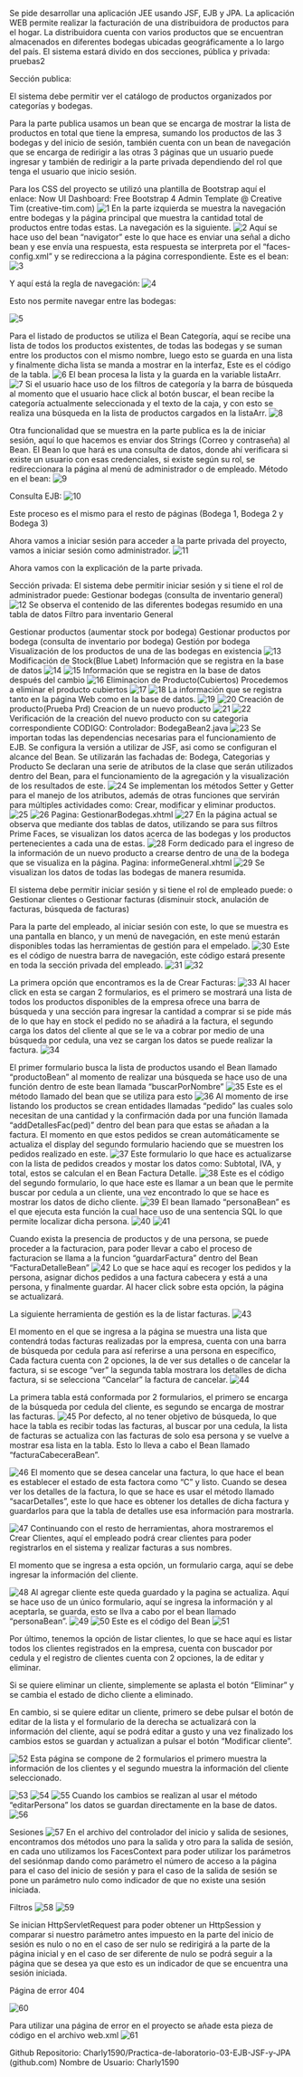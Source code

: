 
Se pide desarrollar una aplicación JEE usando JSF, EJB y JPA. La aplicación WEB permite realizar la facturación de una distribuidora de productos para el hogar. La distribuidora cuenta con varios productos que se encuentran almacenados en diferentes bodegas ubicadas geográficamente a lo largo del país.
El sistema estará divido en dos secciones, pública y privada: pruebas2

Sección publica:

El sistema debe permitir ver el catálogo de productos organizados por categorías y bodegas.


Para la parte publica usamos un bean que se encarga de mostrar la lista de productos en total que tiene la empresa, sumando los productos de las 3 bodegas y del inicio de sesión, también cuenta con un bean de navegación que se encarga de redirigir a las otras 3 páginas que un usuario puede ingresar y también de redirigir a la parte privada dependiendo del rol que tenga el usuario que inicio sesión.

Para los CSS del proyecto se utilizó una plantilla de Bootstrap aquí el enlace:
Now UI Dashboard: Free Bootstrap 4 Admin Template @ Creative Tim (creative-tim.com) 
  ![1](/READMEIMG/1.png?raw=true "Title")
En la parte izquierda se muestra la navegación entre bodegas y la página principal que muestra la cantidad total de productos entre todas estas. La navegación es la siguiente.
  ![2](/READMEIMG/2.png?raw=true "Title")
Aquí se hace uso del bean “navigator” este lo que hace es enviar una señal a dicho bean y ese envía una respuesta, esta respuesta se interpreta por el “faces-config.xml” y se redirecciona a la página correspondiente.
Este es el bean:
  ![3](/READMEIMG/3.png?raw=true "Title")

Y aquí está la regla de navegación:
  ![4](/READMEIMG/4.png?raw=true "Title")

Esto nos permite navegar entre las bodegas:

  ![5](/READMEIMG/5.png?raw=true "Title")

Para el listado de productos se utiliza el Bean Categoría, aquí se recibe una lista de todos los productos existentes, de todas las bodegas y se suman entre los productos con el mismo nombre, luego esto se guarda en una lista y finalmente dicha lista se manda a mostrar en la interfaz, Este es el código de la tabla.
  ![6](/READMEIMG/6.png?raw=true "Title")
El bean procesa la lista y la guarda en la variable listaArr.
  ![7](/READMEIMG/7.png?raw=true "Title")
Si el usuario hace uso de los filtros de categoría y la barra de búsqueda al momento que el usuario hace click al botón buscar, el bean recibe la categoría actualmente seleccionada y el texto de la caja, y con esto se realiza una búsqueda en la lista de productos cargados en la listaArr.
  ![8](/READMEIMG/8.png?raw=true "Title")

Otra funcionalidad que se muestra en la parte publica es la de iniciar sesión, aquí lo que hacemos es enviar dos Strings (Correo y contraseña) al Bean. El Bean lo que hará es una consulta de datos, donde ahí verificara si existe un usuario con esas credenciales, si existe según su rol, se redireccionara la página al menú de administrador o de empleado.
Método en el bean:
  ![9](/READMEIMG/9.png?raw=true "Title")

Consulta EJB: 
  ![10](/READMEIMG/10.png?raw=true "Title")

Este proceso es el mismo para el resto de páginas (Bodega 1, Bodega 2 y Bodega 3) 

Ahora vamos a iniciar sesión para acceder a la parte privada del proyecto, vamos a iniciar sesión como administrador. 
  ![11](/READMEIMG/11.png?raw=true "Title")

Ahora vamos con la explicación de la parte privada.


Sección privada:
El sistema debe permitir iniciar sesión y si tiene el rol de administrador puede:
Gestionar bodegas (consulta de inventario general)
  ![12](/READMEIMG/12.png?raw=true "Title")
Se observa el contenido de las diferentes bodegas resumido en una tabla de datos
Filtro para inventario General

Gestionar productos (aumentar stock por bodega)
Gestionar productos por bodega (consulta de inventario por bodega)
Gestión por bodega
Visualización de los productos de una de las bodegas en existencia
  ![13](/READMEIMG/13.png?raw=true "Title")
Modificación de Stock(Blue Labet)
Información que se registra en la base de datos
  ![14](/READMEIMG/14.png?raw=true "Title")
  ![15](/READMEIMG/15.png?raw=true "Title")
Información que se registra en la base de datos después del cambio
  ![16](/READMEIMG/16.png?raw=true "Title")
Eliminacion de Producto(Cubiertos)
Procedemos a eliminar el producto cubiertos
  ![17](/READMEIMG/17.png?raw=true "Title")
  ![18](/READMEIMG/18.png?raw=true "Title")
La información que se registra tanto en la página Web como en la base de datos.
  ![19](/READMEIMG/19.png?raw=true "Title")
  ![20](/READMEIMG/20.png?raw=true "Title")
Creación de producto(Prueba Prd)
Creacion de un nuevo producto
  ![21](/READMEIMG/21.png?raw=true "Title")
  ![22](/READMEIMG/22.png?raw=true "Title")
Verificación de la creación del nuevo producto con su categoria correspondiente
CODIGO:
Controlador: BodegaBean2.java
  ![23](/READMEIMG/23.png?raw=true "Title")
Se importan todas las dependencias necesarias para el funcionamiento de EJB. Se configura la versión a utilizar de JSF, asi como se configuran el alcance del Bean.
Se utilizarán las fachadas de: Bodega, Categorias y Producto
Se declaran una serie de atributos de la clase que serán utilizados dentro del Bean, para el funcionamiento de la agregación y la visualización de los resultados de este.
  ![24](/READMEIMG/24.png?raw=true "Title")
Se implementan los métodos Setter y Getter para el manejo de los atributos, además de otras funciones que servirán para múltiples actividades como: Crear, modificar y eliminar productos.
  ![25](/READMEIMG/25.png?raw=true "Title")
  ![26](/READMEIMG/26.png?raw=true "Title")
Pagina: GestionarBodegas.xhtml
  ![27](/READMEIMG/27.png?raw=true "Title")
En la página actual se observa que mediante dos tablas de datos, utilizando se para sus filtros Prime Faces, se visualizan los datos acerca de las bodegas y los productos pertenecientes a cada una de estas.
  ![28](/READMEIMG/28.png?raw=true "Title")
Form dedicado para el ingreso de la información de un nuevo producto a crearse dentro de una de la bodega que se visualiza en la página.
Pagina: informeGeneral.xhtml
  ![29](/READMEIMG/29.png?raw=true "Title")
Se visualizan los datos de todas las bodegas de manera resumida.

El sistema debe permitir iniciar sesión y si tiene el rol de empleado puede:
o Gestionar clientes
o Gestionar facturas (disminuir stock, anulación de facturas, búsqueda de facturas)


Para la parte del empleado, al iniciar sesión con este, lo que se muestra es una pantalla en blanco, y un menú de navegación, en este menú estarán disponibles todas las herramientas de gestión para el empelado.
  ![30](/READMEIMG/30.png?raw=true "Title")
Este es el código de nuestra barra de navegación, este código estará presente en toda la sección privada del empleado.
  ![31](/READMEIMG/31.png?raw=true "Title")
  ![32](/READMEIMG/32.png?raw=true "Title")

La primera opción que encontramos es la de Crear Facturas:
  ![33](/READMEIMG/33.png?raw=true "Title")
Al hacer click en esta se cargan 2 formularios, es el primero se mostrará una lista de todos los productos disponibles de la empresa ofrece una barra de búsqueda y una sección para ingresar la cantidad a comprar si se pide más de lo que hay en stock el pedido no se añadirá a la factura, el segundo carga los datos del cliente al que se le va a cobrar por medio de una búsqueda por cedula, una vez se cargan los datos se puede realizar la factura.
  ![34](/READMEIMG/34.png?raw=true "Title")

El primer formulario busca la lista de productos usando el Bean llamado “productoBean” al momento de realizar una búsqueda se hace uso de una función dentro de este bean llamada “buscarPorNombre”
  ![35](/READMEIMG/35.png?raw=true "Title")
Este es el método llamado del bean que se utiliza para esto 
  ![36](/READMEIMG/36.png?raw=true "Title")
Al momento de irse listando los productos se crean entidades llamadas “pedido” las cuales solo necesitan de una cantidad y la confirmación dada por una función llamada “addDetallesFac(ped)” dentro del bean para que estas se añadan a la factura. El momento en que estos pedidos se crean automáticamente se actualiza el display del segundo formulario haciendo que se muestren los pedidos realizado en este.
  ![37](/READMEIMG/37.png?raw=true "Title")
Este formulario lo que hace es actualizarse con la lista de pedidos creados y mostar los datos como: Subtotal, IVA, y total, estos se calculan el en Bean Factura Detalle.
  ![38](/READMEIMG/38.png?raw=true "Title")
Este es el código del segundo formulario, lo que hace este es llamar a un bean que le permite buscar por cedula a un cliente, una vez encontrado lo que se hace es mostrar los datos de dicho cliente.
  ![39](/READMEIMG/39.png?raw=true "Title")
El bean llamado “personaBean” es el que ejecuta esta función la cual hace uso de una sentencia SQL lo que permite localizar dicha persona.
  ![40](/READMEIMG/40.png?raw=true "Title")
  ![41](/READMEIMG/41.png?raw=true "Title")

Cuando exista la presencia de productos y de una persona, se puede proceder a la facturacion, para poder llevar a cabo el proceso de facturacion se llama a la funcion “guardarFactura” dentro del Bean “FacturaDetalleBean” 
  ![42](/READMEIMG/42.png?raw=true "Title")
Lo que se hace aquí es recoger los pedidos y la persona, asignar dichos pedidos a una factura cabecera y está a una persona, y finalmente guardar. 
Al hacer click sobre esta opción, la página se actualizará.

La siguiente herramienta de gestión es la de listar facturas.
  ![43](/READMEIMG/43.png?raw=true "Title")

El momento en el que se ingresa a la página se muestra una lista que contendrá todas facturas realizadas por la empresa, cuenta con una barra de búsqueda por cedula para así referirse a una persona en específico, 
Cada factura cuenta con 2 opciones, la de ver sus detalles o de cancelar la factura, si se escoge “ver” la segunda tabla mostrara los detalles de dicha factura, si se selecciona “Cancelar” la factura de cancelar.
  ![44](/READMEIMG/44.png?raw=true "Title")

La primera tabla está conformada por 2 formularios, el primero se encarga de la búsqueda por cedula del cliente, es segundo se encarga de mostrar las facturas.
  ![45](/READMEIMG/45.png?raw=true "Title")
Por defecto, al no tener objetivo de búsqueda, lo que hace la tabla es recibir todas las facturas, al buscar por una cedula, la lista de facturas se actualiza con las facturas de solo esa persona y se vuelve a mostrar esa lista en la tabla. Esto lo lleva a cabo el Bean llamado “facturaCabeceraBean”.

  ![46](/READMEIMG/46.png?raw=true "Title")
El momento que se desea cancelar una factura, lo que hace el bean es establecer el estado de esta factora como “C” y listo.
Cuando se desea ver los detalles de la factura, lo que se hace es usar el método llamado “sacarDetalles”, este lo que hace es obtener los detalles de dicha factura y guardarlos para que la tabla de detalles use esa información para mostrarla.
 
 ![47](/READMEIMG/47.png?raw=true "Title")
Continuando con el resto de herramientas, ahora mostraremos el Crear Clientes, aquí el empleado podrá crear clientes para poder registrarlos en el sistema y realizar facturas a sus nombres.

El momento que se ingresa a esta opción, un formulario carga, aquí se debe ingresar la información del cliente.

  ![48](/READMEIMG/48.png?raw=true "Title")
Al agregar cliente este queda guardado y la pagina se actualiza.
Aquí se hace uso de un único formulario, aquí se ingresa la información y al aceptarla, se guarda, esto se llva a cabo por el bean llamado “personaBean”.
  ![49](/READMEIMG/49.png?raw=true "Title")
  ![50](/READMEIMG/50.png?raw=true "Title")
Este es el código del Bean
  ![51](/READMEIMG/51.png?raw=true "Title")

Por último, tenemos la opción de listar clientes, lo que se hace aquí es listar todos los clientes registrados en la empresa, cuenta con buscador por cedula y el registro de clientes cuenta con 2 opciones, la de editar y eliminar. 

Si se quiere eliminar un cliente, simplemente se aplasta el botón “Eliminar” y se cambia el estado de dicho cliente a eliminado. 

En cambio, si se quiere editar un cliente, primero se debe pulsar el botón de editar de la lista y el formulario de la derecha se actualizará con la información del cliente, aquí se podrá editar a gusto y una vez finalizado los cambios estos se guardan y actualizan a pulsar el botón “Modificar cliente”.

  ![52](/READMEIMG/52.png?raw=true "Title")
Esta página se compone de 2 formularios el primero muestra la información de los clientes y el segundo muestra la información del cliente seleccionado.

  ![53](/READMEIMG/53.png?raw=true "Title")
  ![54](/READMEIMG/54.png?raw=true "Title")
  ![55](/READMEIMG/55.png?raw=true "Title")
Cuando los cambios se realizan al usar el método “editarPersona” los datos se guardan directamente en la base de datos.
  ![56](/READMEIMG/56.png?raw=true "Title")

Sesiones
  ![57](/READMEIMG/57.png?raw=true "Title")
En el archivo del controlador del inicio y salida de sesiones, encontramos dos métodos uno para la salida y otro para la salida de sesión, en cada uno utilizamos los FacesContext para poder utilizar los parámetros del sesiónmap dando como parámetro el número de acceso a la página para el caso del inicio de sesión y para el caso de la salida de sesión se pone un parámetro nulo como indicador de que no existe una sesión iniciada.
 
Filtros
  ![58](/READMEIMG/58.png?raw=true "Title")
  ![59](/READMEIMG/59.png?raw=true "Title")

Se inician HttpServletRequest para poder obtener un HttpSession y comparar si nuestro parámetro antes impuesto en la parte del inicio de sesión es nulo o no en el caso de ser nulo se redirigirá a la parte de la página inicial y en el caso de ser diferente de nulo se podrá seguir a la página que se desea ya que esto es un indicador de que se encuentra una sesión iniciada.

Página de error 404

  ![60](/READMEIMG/60.png?raw=true "Title")

Para utilizar una página de error en el proyecto se añade esta pieza de código en el archivo web.xml
  ![61](/READMEIMG/61.png?raw=true "Title")


Github
Repositorio: Charly1590/Practica-de-laboratorio-03-EJB-JSF-y-JPA (github.com)
Nombre de Usuario: Charly1590

